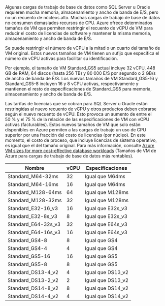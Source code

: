 

Algunas cargas de trabajo de base de datos como SQL Server u Oracle requieren mucha memoria, almacenamiento y ancho de banda de E/S, pero no un recuento de núcleos alto. Muchas cargas de trabajo de base de datos no consumen demasiados recursos de CPU. Azure ofrece determinados tamaños de VM que permiten restringir el recuento de vCPU de VM para reducir el costo de licencias de software y mantener la misma memoria, almacenamiento y ancho de banda de E/S.

Se puede restringir el número de vCPU a la mitad o un cuarto del tamaño de VM original. Estos nuevos tamaños de VM tienen un sufijo que especifica el número de vCPU activas para facilitar su identificación.

Por ejemplo, el tamaño de VM Standard_GS5 actual incluye 32 vCPU, 448 GB de RAM, 64 discos (hasta 256 TB) y 80 000 E/S por segundo o 2 GB/s de ancho de banda de E/S. Los nuevos tamaños de VM Standard_GS5-16 y Standard_GS5-8 incluyen 16 y 8 vCPU activas, respectivamente y mantienen el resto de especificaciones de Standard_GS5 para memoria, almacenamiento y ancho de banda de E/S.

Las tarifas de licencias que se cobran para SQL Server u Oracle están restringidas al nuevo recuento de vCPU y otros productos deben cobrarse según el nuevo recuento de vCPU. Esto provoca un aumento de entre el 50 % y el 75 % de la relación de las especificaciones de VM con vCPU activas (facturables). Estos nuevos tamaños de VM que solo están disponibles en Azure permiten a las cargas de trabajo un uso de CPU superior por una fracción del costo de licencias (por núcleo). En este momento, el costo de proceso, que incluye licencias de sistema operativo, es igual que el del tamaño original. Para más información, consulte [Azure VM sizes for more cost-effective database workloads](https://azure.microsoft.com/blog/announcing-new-azure-vm-sizes-for-more-cost-effective-database-workloads/) (Tamaños de VM de Azure para cargas de trabajo de base de datos más rentables).


| Nombre                | vCPU | Especificaciones           |
|---------------------|------|-----------------|
| Standard_M64-32ms   | 32   | Igual que M64ms   |
| Standard_M64-16ms   | 16   | Igual que M64ms   |
| Standard_M128-64ms  | 64   | Igual que M128ms  |
| Standard_M128-32ms  | 32   | Igual que M128ms  |
| Standard_E32-16_v3  | 16   | Igual que E32s_v3 |
| Standard_E32-8s_v3  | 8    | Igual que E32s_v3 |
| Standard_E64-32s_v3 | 32   | Igual que E64s_v3 |
| Standard_E64-16s_v3 | 16   | Igual que E64s_v3 |
| Standard_GS4-8      | 8    | Igual que GS4     |
| Standard_GS4-4      | 4    | Igual que GS4     |
| Standard_GS5-16     | 16   | Igual que GS5     |
| Standard_GS5-8      | 8    | Igual que GS5     |
| Standard_DS13-4_v2  | 4    | Igual que DS13_v2 |
| Standard_DS13-2_v2  | 2    | Igual que DS13_v2 |
| Standard_DS14-8_v2  | 8    | Igual que DS14_v2 |
| Standard_DS14-4_v2  | 4    | Igual que DS14_v2 |